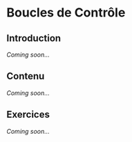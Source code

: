 # Boucles de Contrôle

## Introduction

*Coming soon...*

## Contenu

*Coming soon...*

## Exercices

*Coming soon...*
